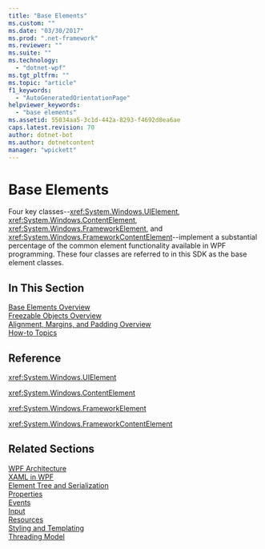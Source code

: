 ```yaml
---
title: "Base Elements"
ms.custom: ""
ms.date: "03/30/2017"
ms.prod: ".net-framework"
ms.reviewer: ""
ms.suite: ""
ms.technology: 
  - "dotnet-wpf"
ms.tgt_pltfrm: ""
ms.topic: "article"
f1_keywords: 
  - "AutoGeneratedOrientationPage"
helpviewer_keywords: 
  - "base elements"
ms.assetid: 55034aa5-3c1d-442a-8293-f4692d8ea6ae
caps.latest.revision: 70
author: dotnet-bot
ms.author: dotnetcontent
manager: "wpickett"
---
```

# Base Elements
Four key classes--<xref:System.Windows.UIElement>, <xref:System.Windows.ContentElement>, <xref:System.Windows.FrameworkElement>, and <xref:System.Windows.FrameworkContentElement>--implement a substantial percentage of the common element functionality available in WPF programming. These four classes are referred to in this SDK as the base element classes.  
  
## In This Section  
 [Base Elements Overview](../../../../docs/framework/wpf/advanced/base-elements-overview.md)  
 [Freezable Objects Overview](../../../../docs/framework/wpf/advanced/freezable-objects-overview.md)  
 [Alignment, Margins, and Padding Overview](../../../../docs/framework/wpf/advanced/alignment-margins-and-padding-overview.md)  
 [How-to Topics](../../../../docs/framework/wpf/advanced/base-elements-how-to-topics.md)  
  
## Reference  
 <xref:System.Windows.UIElement>  
  
 <xref:System.Windows.ContentElement>  
  
 <xref:System.Windows.FrameworkElement>  
  
 <xref:System.Windows.FrameworkContentElement>  
  
## Related Sections  
 [WPF Architecture](../../../../docs/framework/wpf/advanced/wpf-architecture.md)  
  [XAML in WPF](../../../../docs/framework/wpf/advanced/xaml-in-wpf.md)  
  [Element Tree and Serialization](../../../../docs/framework/wpf/advanced/element-tree-and-serialization.md)  
  [Properties](../../../../docs/framework/wpf/advanced/properties-wpf.md)  
  [Events](../../../../docs/framework/wpf/advanced/events-wpf.md)  
  [Input](../../../../docs/framework/wpf/advanced/input-wpf.md)  
  [Resources](../../../../docs/framework/wpf/advanced/resources-wpf.md)  
  [Styling and Templating](../../../../docs/framework/wpf/controls/styling-and-templating.md)  
  [Threading Model](../../../../docs/framework/wpf/advanced/threading-model.md)
